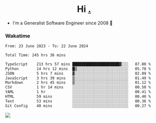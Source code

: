 <h1 align="center">Hi <a href="https://www.hackerrank.com/erasmosaraujo">.</a></h1>
 
- I'm a Generalist Software Engineer  since 2008 🚀
<!--  
<p align="left">
  <a href="https://github.com/erasmosoares/github-readme-stats">
    <img
      align="center"
      src="https://github-readme-stats.vercel.app/api/top-langs/?username=erasmosoares&theme=radical&layout=compact"
    />
  </a>
  <a href="https://github.com/erasmosoares/github-readme-stats">
    [![Harlok's WakaTime stats](https://github-readme-stats.vercel.app/api/wakatime?username=ffflabs)](https://github.com/anuraghazra/github-readme-stats)
  </a>
</p>

<!--
 ### Repo 
 
<p align="left">
 <a href="https://github.com/erasmosoares/github-readme-stats">
    <img
      align="center"
      height="165"
      src="https://github-readme-stats.vercel.app/api/pin?username=erasmosoares&repo=sample-node&title_color=fff&icon_color=f9f9f9&text_color=9f9f9f&bg_color=151515"
    />
  </a>
  <a href="https://github.com/erasmosoares/github-readme-stats">
    <img
      align="center"
      height="165"
      src="https://github-readme-stats.vercel.app/api/pin?username=erasmosoares&repo=sample-node&title_color=fff&icon_color=f9f9f9&text_color=9f9f9f&bg_color=151515"
    />
  </a>
</p>
-->

 ### Wakatime 

<!--START_SECTION:waka-->

```txt
From: 23 June 2023 - To: 22 June 2024

Total Time: 245 hrs 36 mins

TypeScript    213 hrs 57 mins █████████████████████▓░░░   87.00 %
Python        14 hrs 12 mins  █▒░░░░░░░░░░░░░░░░░░░░░░░   05.78 %
JSON          5 hrs 7 mins    ▓░░░░░░░░░░░░░░░░░░░░░░░░   02.09 %
JavaScript    3 hrs 39 mins   ▒░░░░░░░░░░░░░░░░░░░░░░░░   01.49 %
Markdown      2 hrs 45 mins   ▒░░░░░░░░░░░░░░░░░░░░░░░░   01.12 %
CSV           1 hr 14 mins    ░░░░░░░░░░░░░░░░░░░░░░░░░   00.50 %
YAML          1 hr            ░░░░░░░░░░░░░░░░░░░░░░░░░   00.41 %
HTML          59 mins         ░░░░░░░░░░░░░░░░░░░░░░░░░   00.40 %
Text          53 mins         ░░░░░░░░░░░░░░░░░░░░░░░░░   00.36 %
Git Config    40 mins         ░░░░░░░░░░░░░░░░░░░░░░░░░   00.27 %
```

<!--END_SECTION:waka-->

![](https://komarev.com/ghpvc/?username=erasmosoares&color=brightgreen)
